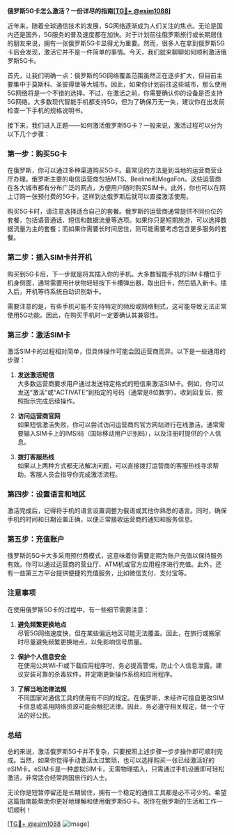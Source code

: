 **俄罗斯5G卡怎么激活？一份详尽的指南[[TG💪+ @esim1088](https://t.me/s/esim1088)]**

近年来，随着全球通信技术的发展，5G网络逐渐成为人们关注的焦点。无论是国内还是国外，5G服务的普及速度都在加快。对于计划前往俄罗斯旅行或长期居住的朋友来说，拥有一张俄罗斯5G卡显得尤为重要。然而，很多人在拿到俄罗斯5G卡后会发现，激活它并不是一件简单的事情。今天，我们就来聊聊如何顺利激活俄罗斯5G卡。

首先，让我们明确一点：俄罗斯的5G网络覆盖范围虽然正在逐步扩大，但目前主要集中于莫斯科、圣彼得堡等大城市。因此，如果你计划前往这些城市，那么使用5G网络将是一个不错的选择。不过，在激活之前，你需要确认你的设备是否支持5G网络。大多数现代智能手机都支持5G，但为了确保万无一失，建议你在出发前检查一下手机的规格说明书。

接下来，我们进入正题——如何激活俄罗斯5G卡？一般来说，激活过程可以分为以下几个步骤：

### 第一步：购买5G卡

在俄罗斯，你可以通过多种渠道购买5G卡。最常见的方法是到当地的运营商营业厅办理。俄罗斯主要的电信运营商包括MTS、Beeline和MegaFon。这些运营商在各大城市都有分布广泛的网点，方便用户随时购买SIM卡。此外，你也可以在网上订购一张预付费的5G卡，这样到达俄罗斯后就可以直接激活使用。

购买5G卡时，请注意选择适合自己的套餐。俄罗斯的运营商通常提供不同价位的套餐，包括语音通话、短信和数据流量等选项。如果你只是短期旅游，可以选择数据流量为主的套餐；而如果你需要长时间居住，则可能需要考虑包含更多服务的套餐。

### 第二步：插入SIM卡并开机

购买到5G卡后，下一步就是将其插入你的手机。大多数智能手机的SIM卡槽位于机身侧面，通常需要用针状物轻轻按下卡槽弹出器，取出旧卡，然后插入新卡。插入后，开机等待系统自动识别新卡。

需要注意的是，有些手机可能不支持特定的频段或网络制式，这可能导致无法正常使用5G功能。因此，在购买手机时一定要确认其兼容性。

### 第三步：激活SIM卡

激活SIM卡的过程相对简单，但具体操作可能会因运营商而异。以下是一些通用的步骤：

1. **发送激活短信**  
   大多数运营商要求用户通过发送特定格式的短信来激活SIM卡。例如，你可以发送“激活”或“ACTIVATE”到指定的号码（通常是8位数字）。收到回复后，按照指示完成后续操作。

2. **访问运营商官网**  
   如果短信激活失败，你可以尝试访问运营商的官方网站进行在线激活。通常需要输入SIM卡上的IMSI码（国际移动用户识别码），以及注册时提供的个人信息。

3. **拨打客服热线**  
   如果以上两种方式都无法解决问题，可以直接拨打运营商的客服热线寻求帮助。客服人员会指导你完成激活流程。

### 第四步：设置语言和地区

激活完成后，记得将手机的语言设置调整为俄语或其他你熟悉的语言。同时，确保手机的时间和日期设置正确，以便正常接收运营商的通知和服务信息。

### 第五步：充值账户

俄罗斯的5G卡大多采用预付费模式，这意味着你需要定期为账户充值以保持服务有效。你可以通过运营商的营业厅、ATM机或官方应用程序进行充值。此外，还有一些第三方平台提供便捷的充值服务，比如微信支付、支付宝等。

### 注意事项

在使用俄罗斯5G卡的过程中，有一些细节需要注意：

1. **避免频繁更换地点**  
   尽管5G网络速度快，但在某些偏远地区可能无法覆盖。因此，在旅行或搬家时尽量避免频繁更换地点，以免影响信号质量。

2. **保护个人信息安全**  
   在使用公共Wi-Fi或下载应用程序时，务必提高警惕，防止个人信息泄露。建议安装可靠的杀毒软件，并定期更新操作系统和应用程序。

3. **了解当地法律法规**  
   不同国家对通信工具的使用有不同的规定。在俄罗斯，未经许可擅自更改SIM卡信息或滥用网络资源可能会触犯法律。因此，务必遵守相关规定，做一个守法的好公民。

### 总结

总的来说，激活俄罗斯5G卡并不复杂，只要按照上述步骤一步步操作即可顺利完成。当然，如果你觉得手动激活太过繁琐，也可以选择购买一张已经激活好的eSIM卡。eSIM卡是一种虚拟SIM卡，无需物理插入，只需通过手机设置即可轻松激活，非常适合经常跨国旅行的人士。

无论你是短暂停留还是长期居住，拥有一个稳定的通信工具都是必不可少的。希望这篇指南能帮助你更好地理解和使用俄罗斯5G卡。祝你在俄罗斯的生活和工作一切顺利！

[[TG💪+ @esim1088](https://t.me/s/esim1088) ![Image](https://i.postimg.cc/4NQfJmqS/Snipaste-2025-05-13-00-14-12.png)]
